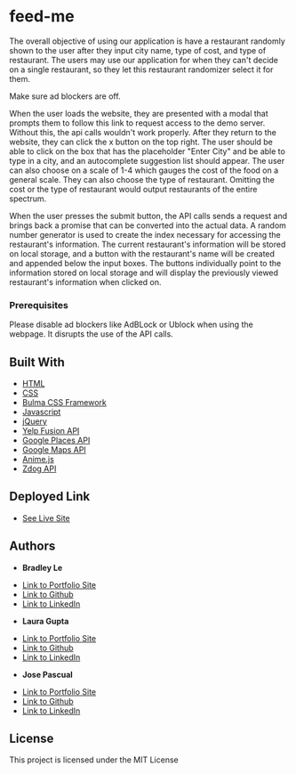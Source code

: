 # feed-me

The overall objective of using our application is have a restaurant randomly shown to the user after they input city name, type of cost, and type of restaurant. The users may use our application for when they can't decide on a single restaurant, so they let this restaurant randomizer select it for them.

Make sure ad blockers are off.

When the user loads the website, they are presented with a modal that prompts them to follow this link to request access to the demo server. Without this, the api calls wouldn't work properly. After they return to the website, they can click the x button on the top right. The user should be able to click on the box that has the placeholder "Enter City" and be able to type in a city, and an autocomplete suggestion list should appear. The user can also choose on a scale of 1-4 which gauges the cost of the food on a general scale. They can also choose the type of restaurant. Omitting the cost or the type of restaurant would output restaurants of the entire spectrum.

When the user presses the submit button, the API calls sends a request and brings back a promise that can be converted into the actual data. A random number generator is used to create the index necessary for accessing the restaurant's information. The current restaurant's information will be stored on local storage, and a button with the restaurant's name will be created and appended below the input boxes. The buttons individually point to the information stored on local storage and will display the previously viewed restaurant's information when clicked on.

### Prerequisites

Please disable ad blockers like AdBLock or Ublock when using the webpage. It disrupts the use of the API calls.

## Built With

* [HTML](https://developer.mozilla.org/en-US/docs/Web/HTML)
* [CSS](https://developer.mozilla.org/en-US/docs/Web/CSS)
* [Bulma CSS Framework](https://bulma.io/documentation/)
* [Javascript](https://developer.mozilla.org/en-US/docs/Web/JavaScript)
* [jQuery](https://api.jquery.com/)
* [Yelp Fusion API](https://www.yelp.com/developers/documentation/v3/get_started)
* [Google Places API](https://developers.google.com/maps/documentation/javascript/places-autocomplete)
* [Google Maps API](https://developers.google.com/maps)
* [Anime.js](https://animejs.com/documentation/)
* [Zdog API](https://zzz.dog/api)

## Deployed Link

* [See Live Site](https://pentazoned.github.io/feed-me/)


## Authors

* **Bradley Le** 

- [Link to Portfolio Site](https://pentazoned.github.io/portfolio-1/)
- [Link to Github](https://github.com/PentaZoned)
- [Link to LinkedIn](https://www.linkedin.com/in/bradley-le-/)

* **Laura Gupta** 

- [Link to Portfolio Site](https://lauragupta.github.io/resumepage/)
- [Link to Github](https://github.com/lauragupta?tab=repositories)
- [Link to LinkedIn](https://www.linkedin.com/in/laura-gupta-5a277158/)


* **Jose Pascual** 

- [Link to Portfolio Site](https://plotinusspascual.github.io/my-portfolio/)
- [Link to Github](https://github.com/plotinusspascual)
- [Link to LinkedIn](https://www.linkedin.com/in/jose-plotinuss-pascual/)


## License

This project is licensed under the MIT License 

